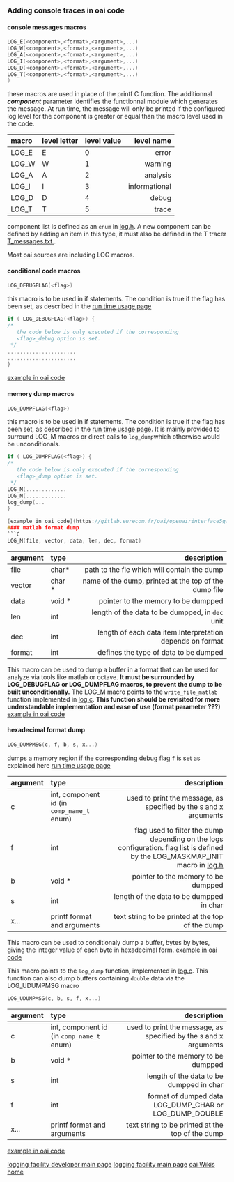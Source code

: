### Adding console traces in oai code
#### console messages macros
```C
LOG_E(<component>,<format>,<argument>,...)
LOG_W(<component>,<format>,<argument>,...)
LOG_A(<component>,<format>,<argument>,...)
LOG_I(<component>,<format>,<argument>,...)
LOG_D(<component>,<format>,<argument>,...)
LOG_T(<component>,<format>,<argument>,...)
)
```
these macros are used in place of the printf C function. The additionnal ***component*** parameter identifies the functionnal module which generates the message. At run time, the message will only be printed if the configured log level for the component is greater or equal than the macro level used in the code.

| macro | level letter | level value | level name |
|:---------|:---------------|:---------------|----------------:|
| LOG_E |  E | 0 | error |
| LOG_W | W | 1 | warning |
| LOG_A | A | 2 | analysis |
| LOG_I | I | 3 | informational |
| LOG_D | D | 4 | debug |
| LOG_T | T | 5 | trace |

component list is defined as an `enum` in  [log.h](https://gitlab.eurecom.fr/oai/openairinterface5g/blob/develop/common/utils/LOG/log.h). A new component can be defined by adding an item in this type, it must also be defined in the T tracer [T_messages.txt ](https://gitlab.eurecom.fr/oai/openairinterface5g/blob/develop/common/utils/T/T_messages.txt).

Most oai sources are including LOG macros.

#### conditional code macros

```C
LOG_DEBUGFLAG(<flag>)
```
this macro is to be used in if statements. The condition is true if the flag has been set, as described in the [run time usage page](rtusage.md)
```C
if ( LOG_DEBUGFLAG(<flag>) {
/*
   the code below is only executed if the corresponding
   <flag>_debug option is set.
 */
......................
......................
}
```
[example in oai code](https://gitlab.eurecom.fr/oai/openairinterface5g/blob/develop/openair1/PHY/LTE_TRANSPORT/ulsch_demodulation.c#L396)

#### memory dump macros
```C
LOG_DUMPFLAG(<flag>)
```
this macro is to be used in if statements. The condition is true if the flag has been set, as described in the [run time usage page](rtusage.md). It is mainly provided to surround LOG_M macros or direct calls to `log_dump`which otherwise would be unconditionals.
```C
if ( LOG_DUMPFLAG(<flag>) {
/*
   the code below is only executed if the corresponding
   <flag>_dump option is set.
 */
LOG_M(.............
LOG_M(.............
log_dump(...
}

[example in oai code](https://gitlab.eurecom.fr/oai/openairinterface5g/blob/develop/openair1/PHY/LTE_TRANSPORT/prach.c#L205)
#### matlab format dump
```C
LOG_M(file, vector, data, len, dec, format)
```
|argument| type| description |
|:-----------|:-------|-----------------:|
| file       | char* |path to the fle which will contain the dump |
|vector  |char * |name of the dump, printed at the top of the dump file |
|data| void *| pointer to the memory to be dumpped |
|len |  int | length of the data to be dumpped, in `dec` unit|
| dec| int | length of each data item.Interpretation depends on format|
|format| int | defines the type of data to be dumped|

This macro can be used to dump a buffer in a format that can be used for analyze via tools like matlab or octave. **It must be surrounded by LOG_DEBUGFLAG or LOG_DUMPFLAG macros, to prevent the dump to be built unconditionally.** The LOG_M macro points to the `write_file_matlab` function implemented in  [log.c](https://gitlab.eurecom.fr/oai/openairinterface5g/blob/develop/common/utils/LOG/log.c). **This function should be revisited for more understandable implementation and ease of use (format parameter ???)**
[example in oai code](https://gitlab.eurecom.fr/oai/openairinterface5g/blob/develop/openair1/PHY/LTE_TRANSPORT/prach.c#L205)

#### hexadecimal format dump
```C
LOG_DUMPMSG(c, f, b, s, x...)
```
dumps a memory region if the corresponding debug flag `f` is set as explained here [run time usage page](rtusage.md)

|argument| type| description |
|:-----------|:-------|-----------------:|
| c       | int, component id (in `comp_name_t` enum)| used to print the message, as specified by the s and x arguments |
|f  |int  |flag used to filter the dump depending on the logs configuration. flag list is defined by the LOG_MASKMAP_INIT macro in  [log.h](https://gitlab.eurecom.fr/oai/openairinterface5g/blob/develop/common/utils/LOG/log.h) |
|b| void *| pointer to the memory to be dumpped |
|s |  int | length of the data to be dumpped in char|
| x...| printf format and arguments| text string to be printed at the top of the dump|

This macro can be used to conditionaly dump a buffer, bytes by bytes, giving the integer value of each byte in hexadecimal form.
[example in oai code](https://gitlab.eurecom.fr/oai/openairinterface5g/blob/develop/openair2/RRC/LTE/rrc_eNB.c#L1181)

This macro points to the `log_dump` function, implemented in  [log.c](https://gitlab.eurecom.fr/oai/openairinterface5g/blob/develop/common/utils/LOG/log.c). This function can also dump buffers containing `double` data via the LOG_UDUMPMSG macro

```C
LOG_UDUMPMSG(c, b, s, f, x...)
```
|argument| type| description |
|:-----------|:-------|-----------------:|
| c       | int, component id (in `comp_name_t` enum)| used to print the message, as specified by the s and x arguments |
|b| void *| pointer to the memory to be dumpped |
|s |  int | length of the data to be dumpped in char|
|f|  int | format of dumped data LOG_DUMP_CHAR or  LOG_DUMP_DOUBLE|
| x...| printf format and arguments| text string to be printed at the top of the dump|

[example in oai code](https://gitlab.eurecom.fr/oai/openairinterface5g/blob/develop/openair1/SIMULATION/LTE_PHY/dlsim.c#L1974)

[logging facility developer main page](devusage.md)
[logging facility  main page](log.md)
[oai Wikis home](https://gitlab.eurecom.fr/oai/openairinterface5g/wikis/home)

